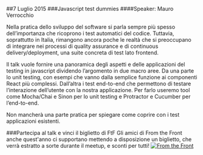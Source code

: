 ##7 Luglio 2015
###Javascript test dummies
####Speaker: Mauro Verrocchio

Nella pratica dello sviluppo del software si parla sempre più spesso dell’importanza che ricoprono i test automatici del codice. Tuttavia, soprattutto in Italia, rimangono ancora poche le realtà che si preoccupano di integrare nei processi di quality assurance e di continuous delivery/deployment, una suite concreta di test lato frontend.

Il talk vuole fornire una panoramica degli aspetti e delle applicazioni del testing in javascript dividendo l’argomento in due macro aree. Da una parte lo unit testing, con esempi che vanno dalla semplice funzione ai componenti React più complessi. Dall’altra i test end-to-end che permettono di testare l’interazione dell’utente con la nostra applicazione.
Per farlo useremo tool come Mocha/Chai e Sinon per lo unit testing e Protractor e Cucumber per l’end-to-end.

Non mancherà una parte pratica per spiegare come coprire con i test applicazioni esistenti.

###Partecipa al talk e vinci il biglietto di FtF
Gli amici di From the Front anche quest'anno ci supportano mettendo a disposizione un biglietto, che verrà estratto a sorte durante il meetup, e sconti per tutti!
[![From the Front](http://blog.fromthefront.it/assets/img/ftf2015-banner.png)](http://2015.fromthefront.it/)
